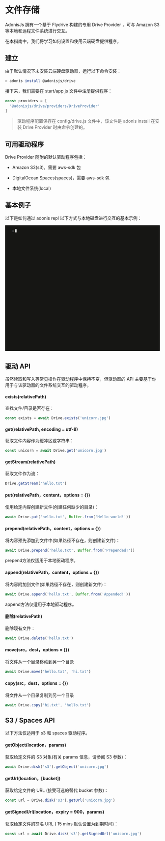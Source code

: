 # 文件存储
AdonisJs 拥有一个基于 Flydrive 构建的专用 Drive Provider ，可与 Amazon S3 等本地和远程文件系统进行交互。

在本指南中，我们将学习如何设置和使用云端硬盘提供程序。

## 建立
由于默认情况下未安装云端硬盘驱动器，运行以下命令安装：
```bash
> adonis install @adonisjs/drive
```
接下来，我们需要在 start/app.js 文件中注册提供程序：
```javascript
const providers = [
  '@adonisjs/drive/providers/DriveProvider'
]
```
> 驱动程序配置保存在 config/drive.js 文件中，该文件是 adonis install 在安装 Drive Provider 时由命令创建的。
## 可用驱动程序
Drive Provider 随附的默认驱动程序包括：

- Amazon S3(s3)，需要 aws-sdk 包

- DigitalOcean Spaces(spaces)，需要 aws-sdk 包

- 本地文件系统(local)

## 基本例子
以下是如何通过 adonis repl 以下方式与本地磁盘进行交互的基本示例：

![drive_dlcc3v](./img/drive_dlcc3v.gif)

## 驱动 API
虽然读取和写入等常见操作在驱动程序中保持不变，但驱动器的 API 主要基于你用于与该驱动器的文件系统交互的驱动程序。

#### exists(relativePath)
查找文件/目录是否存在：
```javascript
const exists = await Drive.exists('unicorn.jpg')
```
#### get(relativePath, encoding = utf-8)
获取文件内容作为缓冲区或字符串：
```javascript
const unicorn = await Drive.get('unicorn.jpg')
```
#### getStream(relativePath)
获取文件作为流：
```javascript
Drive.getStream('hello.txt')
```
#### put(relativePath，content，options = {})
使用给定内容创建新文件(创建任何缺少的目录)：
```javascript
await Drive.put('hello.txt', Buffer.from('Hello world!'))
```
#### prepend(relativePath，content，options = {})
将内容预先添加到文件中(如果路径不存在，则创建新文件)：
```javascript
await Drive.prepend('hello.txt', Buffer.from('Prepended!'))
```
prepend方法仅适用于本地驱动程序。
#### append(relativePath，content，options = {})
将内容附加到文件(如果路径不存在，则创建新文件)：
```javascript
await Drive.append('hello.txt', Buffer.from('Appended!'))
```
append方法仅适用于本地驱动程序。
#### 删除(relativePath)
删除现有文件：
```javascript
await Drive.delete('hello.txt')
```
#### move(src，dest，options = {})
将文件从一个目录移动到另一个目录
```javascript
await Drive.move('hello.txt', 'hi.txt')
```
#### copy(src，dest，options = {})
将文件从一个目录复制到另一个目录
```javascript
await Drive.copy('hi.txt', 'hello.txt')
```
## S3 / Spaces API
以下方法仅适用于 s3 和 spaces 驱动程序。

#### getObject(location，params)
获取给定文件的 S3 对象(有关 params 信息，请参阅 S3 参数)：
```javascript
await Drive.disk('s3').getObject('unicorn.jpg')
```
#### getUrl(location，[bucket])
获取给定文件的 URL (接受可选的替代 bucket 参数)：
```javascript
const url = Drive.disk('s3').getUrl('unicorn.jpg')
```
#### getSignedUrl(location，expiry = 900，params)
获取给定文件的签名 URL ( 15 mins 默认设置为到期时间)：
```javascript
const url = await Drive.disk('s3').getSignedUrl('unicorn.jpg')
```